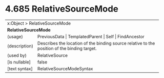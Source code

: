 <html dir="LTR" xmlns:mshelp="http://msdn.microsoft.com/mshelp" xmlns:ddue="http://ddue.schemas.microsoft.com/authoring/2003/5" xmlns:xlink="http://www.w3.org/1999/xlink" xmlns:tool="http://www.microsoft.com/tooltip">

<body>
 <input type="hidden" id="userDataCache" class="userDataStyle">
 <input type="hidden" id="hiddenScrollOffset">
 <img id="dropDownImage" style="display:none; height:0; width:0;" src="../local/drpdown.gif">
 <img id="dropDownHoverImage" style="display:none; height:0; width:0;" src="../local/drpdown_orange.gif">
 <img id="collapseImage" style="display:none; height:0; width:0;" src="../local/collapse.gif">
 <img id="expandImage" style="display:none; height:0; width:0;" src="../local/exp.gif">
 <img id="collapseAllImage" style="display:none; height:0; width:0;" src="../local/collall.gif">
 <img id="expandAllImage" style="display:none; height:0; width:0;" src="../local/expall.gif">
 <img id="copyImage" style="display:none; height:0; width:0;" src="../local/copycode.gif">
 <img id="copyHoverImage" style="display:none; height:0; width:0;" src="../local/copycodeHighlight.gif">
 <div id="header"><h1 class="heading">4.685 RelativeSourceMode</h1></div>

 <div id="mainSection">
 <div id="mainBody">
 <div id="allHistory" class="saveHistory" onsave="saveAll()" onload="loadAll()"></div>
 <p xmlns:wsd="http://wsdev.schemas.microsoft.com/authoring/2008/2" xmlns:msxsl="urn:schemas-microsoft-com:xslt" xmlns:script="urn:script" xmlns:build="urn:build">
 </p>
 <div id="sectionSection0" class="section" name="collapseableSection">
 <content xmlns="http://ddue.schemas.microsoft.com/authoring/2003/5" xmlns:wsd="http://wsdev.schemas.microsoft.com/authoring/2008/2" xmlns:msxsl="urn:schemas-microsoft-com:xslt" xmlns:script="urn:script" xmlns:build="urn:build">
 </content>
 </div>
 <div id="sectionSection1" class="section" name="collapseableSection">
 <content xmlns="http://ddue.schemas.microsoft.com/authoring/2003/5" xmlns:wsd="http://wsdev.schemas.microsoft.com/authoring/2008/2" xmlns:msxsl="urn:schemas-microsoft-com:xslt" xmlns:script="urn:script" xmlns:build="urn:build">
 <table class="ProtocolAuthoredTable" xmlns="">
 <tr><td colspan="2">
<mshelp:link keywords="c0d383e4-fcdb-4546-a06b-81c262fe2a5e" tabindex="0">x:Object</mshelp:link> &gt; <mshelp:link keywords="330428a8-e7f2-46ec-9e5a-694b5cd1646a" tabindex="0">RelativeSourceMode</mshelp:link> </td>
 </tr>
 <tr><td colspan="2">
 <b>RelativeSourceMode</b> </td>
 </tr>
 <tr><td><div class="indent0">(usage)</div></td>
 <td><mshelp:link keywords="98bd6ac0-0ac9-47ef-b078-555a9b3abb1a" tabindex="0">PreviousData</mshelp:link> | <mshelp:link keywords="98bd6ac0-0ac9-47ef-b078-555a9b3abb1a" tabindex="0">TemplatedParent</mshelp:link> | <mshelp:link keywords="98bd6ac0-0ac9-47ef-b078-555a9b3abb1a" tabindex="0">Self</mshelp:link> | <mshelp:link keywords="98bd6ac0-0ac9-47ef-b078-555a9b3abb1a" tabindex="0">FindAncestor</mshelp:link></td>
 </tr>
 <tr><td><div class="indent0">(description)</div></td>
 <td>Describes the location of the binding source relative to the position of the binding target.</td>
 </tr>
 <tr><td><div class="indent0">(used by)</div></td>
 <td><mshelp:link keywords="95d26ccb-0dfc-4674-bf56-1f750f707599" tabindex="0">RelativeSource</mshelp:link></td>
 </tr>
 <tr><td><div class="indent0">[is nullable]</div></td>
 <td>false</td>
 </tr>
 <tr><td><div class="indent0">[text syntax]</div></td>
 <td><mshelp:link keywords="98bd6ac0-0ac9-47ef-b078-555a9b3abb1a" tabindex="0">RelativeSourceModeSyntax</mshelp:link></td>
 </tr>
</table>
 </content>
 </div>
 <!--[if gte IE 5]>
 <tool:tip element="languageFilterToolTip" avoidmouse="false"/>
 <![endif]-->
 </div>
 <a name="feedback"></a><span></span>
 </div>
</body></html>
